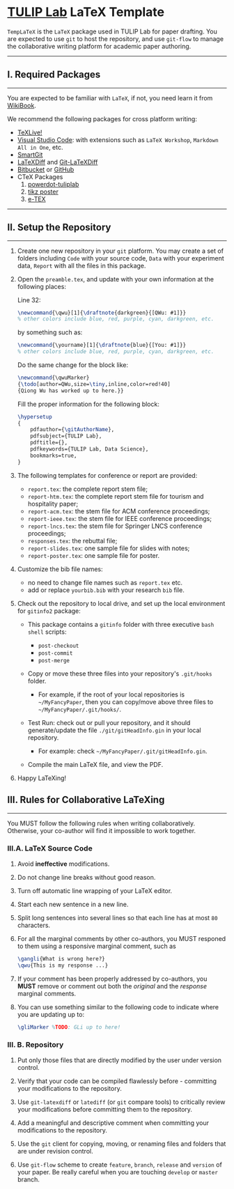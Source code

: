 
[TULIP Lab](http://www.tulip.org.au) LaTeX Template
==================

`TempLaTeX` is the `LaTeX` package used in TULIP Lab for paper drafting. You are expected to use `git` to host the repository, and use `git-flow` to manage the collaborative writing platform for academic paper authoring.

---
## I. Required Packages
---

You are expected to be familiar with `LaTeX`, if not, you need learn it from [WikiBook](https://en.wikibooks.org/wiki/LaTeX).

We recommend the following packages for cross platform writing:

* [TeXLive!](https://tug.org/texlive/) 
* [Visual Studio Code](https://code.visualstudio.com/): with extensions such as `LaTeX Workshop`, `Markdown All in One`, etc.
* [SmartGit](https://www.syntevo.com/smartgit/)
* [LaTeXDiff](https://www.ctan.org/pkg/latexdiff?lang=en) and [Git-LaTeXDiff](https://gitlab.com/git-latexdiff/git-latexdiff)
* [Bitbucket](http://bitbucket.org) or [GitHub](https://github.com/)
* CTeX Packages
  1. [powerdot-tuliplab](https://ctan.org/pkg/powerdot-tuliplab)
  2. [tikz poster](https://ctan.org/pkg/tikzposter?lang=en)
  3. [e-TEX](https://ctan.org/pkg/etex?lang=en)

---
## II. Setup the Repository
---

1. Create one new repository in your `git` platform. You may create a set of folders including 
`Code` with your source code, `Data` with your experiment data, `Report` with all the files in this package. 

1. Open the `preamble.tex`, and update with your own information at the following places:

    Line 32: 

    ```latex
    \newcommand{\qwu}[1]{\draftnote{darkgreen}{[QWu: #1]}}
    % other colors include blue, red, purple, cyan, darkgreen, etc.
    ```
    by something  such as:

    ```latex
    \newcommand{\yourname}[1]{\draftnote{blue}{[You: #1]}}
    % other colors include blue, red, purple, cyan, darkgreen, etc.
    ```

    Do the same change for the block like:
    ```latex
    \newcommand{\qwuMarker}
	{\todo[author=QWu,size=\tiny,inline,color=red!40]
	{Qiong Wu has worked up to here.}}
    ```

    Fill the proper information for the following block:
    ```latex
    \hypersetup
    {
        pdfauthor={\gitAuthorName},
        pdfsubject={TULIP Lab},
        pdftitle={},
        pdfkeywords={TULIP Lab, Data Science},
        bookmarks=true,  
    }
    ```

3. The following templates for conference or report are provided:
    - `report.tex`: the complete report stem file;
    - `report-htm.tex`: the complete report stem file for tourism and hospitality paper;
    - `report-acm.tex`: the stem file for ACM conference proceedings;
    - `report-ieee.tex`: the stem file for IEEE conference proceedings;
    - `report-lncs.tex`: the stem file for Springer LNCS conference proceedings;
    - `responses.tex`: the rebuttal file;
    - `report-slides.tex`: one sample file for slides with notes;
    - `report-poster.tex`: one sample file for poster. 
    

4. Customize the bib file names:
    - no need to change file names such as `report.tex` etc.
    - add or replace `yourbib.bib` with your research `bib` file.


5. Check out the repository to local drive, and set up the local environment for `gitinfo2` package:

    - This package contains a `gitinfo` folder with three executive `bash` `shell` scripts:
        *  `post-checkout`
        *  `post-commit`
        *  `post-merge`

    -  Copy or move these three files into your repository's `.git/hooks` folder. 
        -  For example, if the root of your local repositories is `~/MyFancyPaper`, then you can copy/move above three files to `~/MyFancyPaper/.git/hooks/`.

    - Test Run: check out or pull your repository, and it should generate/update the file `./git/gitHeadInfo.gin` in your local repository.
        - For example: check `~/MyFancyPaper/.git/gitHeadInfo.gin`.

    - Compile the main LaTeX file, and view the PDF.

6. Happy LaTeXing!

## III. Rules for Collaborative LaTeXing
---

You MUST follow the following rules when writing collaboratively. Otherwise, your co-author will find it impossible to work together.

### III.A. LaTeX Source Code

1. Avoid **ineffective** modifications.

1. Do not change line breaks without good reason.

1. Turn off automatic line wrapping of your LaTeX editor.

1. Start each new sentence in a new line.

1. Split long sentences into several lines so that each line has at most `80` characters.

1. For all the marginal comments by other co-authors, you MUST responed to them using a responsive marginal comment, such as

    ```latex
    \gangli{What is wrong here?}
    \qwu{This is my response ...}
    ```

1. If your comment has been properly addressed by co-authors, you **MUST** remove or comment out both the *original* and the *response* marginal comments.

1. You can use something similar to the following code to indicate where you are updating up to:

    ```latex
    \gliMarker %TODO: GLi up to here!
    ```

### III. B. Repository

1. Put only those files that are directly modified by the user under version control.

1. Verify that your code can be compiled flawlessly before - committing your modifications to the repository.

1. Use `git-latexdiff` or `latediff` (or `git` compare tools) to critically review your modifications before committing them to the repository.

1. Add a meaningful and descriptive comment when committing your modifications to the repository.

1. Use the `git` client for copying, moving, or renaming files and folders that are under revision control.

1. Use `git-flow` scheme to create `feature`, `branch`, `release` and `version` of your paper. Be really careful when you are touching `develop` or `master` branch.










